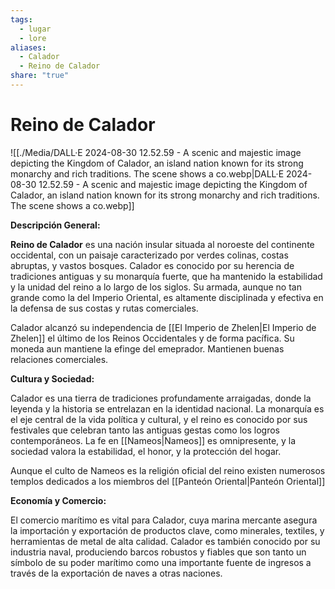 ```yaml
---
tags:
  - lugar
  - lore
aliases:
  - Calador
  - Reino de Calador
share: "true"
---
```


# Reino de Calador

![[./Media/DALL·E 2024-08-30 12.52.59 - A scenic and majestic image depicting the Kingdom of Calador, an island nation known for its strong monarchy and rich traditions. The scene shows a co.webp|DALL·E 2024-08-30 12.52.59 - A scenic and majestic image depicting the Kingdom of Calador, an island nation known for its strong monarchy and rich traditions. The scene shows a co.webp]]

**Descripción General:**

**Reino de Calador** es una nación insular situada al noroeste del continente occidental, con un paisaje caracterizado por verdes colinas, costas abruptas, y vastos bosques. Calador es conocido por su herencia de tradiciones antiguas y su monarquía fuerte, que ha mantenido la estabilidad y la unidad del reino a lo largo de los siglos. Su armada, aunque no tan grande como la del Imperio Oriental, es altamente disciplinada y efectiva en la defensa de sus costas y rutas comerciales.

Calador alcanzó su independencia de [[El Imperio de Zhelen|El Imperio de Zhelen]] el último de los Reinos Occidentales y de forma pacífica. Su moneda aun mantiene la efinge del emeprador. Mantienen buenas relaciones comerciales. 

**Cultura y Sociedad:**

Calador es una tierra de tradiciones profundamente arraigadas, donde la leyenda y la historia se entrelazan en la identidad nacional. La monarquía es el eje central de la vida política y cultural, y el reino es conocido por sus festivales que celebran tanto las antiguas gestas como los logros contemporáneos. La fe en [[Nameos|Nameos]] es omnipresente, y la sociedad valora la estabilidad, el honor, y la protección del hogar.

Aunque el culto de Nameos es la religión oficial del reino existen numerosos templos dedicados a los miembros del [[Panteón Oriental|Panteón Oriental]]

**Economía y Comercio:**

El comercio marítimo es vital para Calador, cuya marina mercante asegura la importación y exportación de productos clave, como minerales, textiles, y herramientas de metal de alta calidad. Calador es también conocido por su industria naval, produciendo barcos robustos y fiables que son tanto un símbolo de su poder marítimo como una importante fuente de ingresos a través de la exportación de naves a otras naciones.